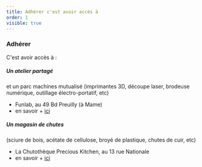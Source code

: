 ```yaml
---
title: Adhérer c'est avoir accès à
order: 1
visible: true
---
```

### Adhérer 
C'est avoir accès à :
##### Un atelier partagé 
et un parc machines mutualisé  (imprimantes 3D, découpe laser, brodeuse numérique, outillage électro-portatif, etc)
* Funlab, au 49 Bd Preuilly (à Mame)
* en savoir + [ici](https://lafun.fr/activites/funlab/)

##### Un magasin de chutes 
(sciure de bois, acétate de cellulose, broyé de plastique, chutes de cuir, etc)
* La Chutothèque Precious Kitchen, au 13 rue Nationale 
* en savoir + [ici](https://www.instagram.com/preciouskitchen_/)